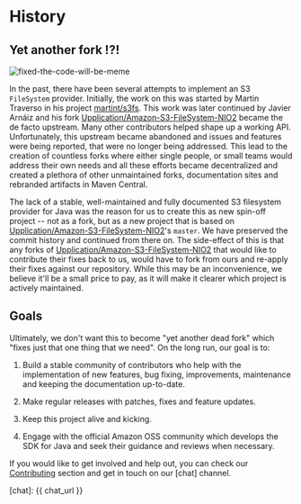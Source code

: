 # History

## Yet another fork !?!

![fixed-the-code-will-be-meme]({{assetsPath}}/fixed-the-code-will-be.jpg)

In the past, there have been several attempts to implement an S3 `FileSystem` provider. Initially, the work on this was
started by Martin Traverso in his project [martint/s3fs]. This work was later continued by Javier Arnáiz and his fork
[Upplication/Amazon-S3-FileSystem-NIO2] became the de facto upstream. Many other contributors helped shape up a working
API. Unfortunately, this upstream became abandoned and issues and features were being reported, that were no longer
being addressed. This lead to the creation of countless forks where either single people, or small teams would address
their own needs and all these efforts became decentralized and created a plethora of other unmaintained forks,
documentation sites and rebranded artifacts in Maven Central.   

The lack of a stable, well-maintained and fully documented S3 filesystem provider for Java was the reason 
for us to create this as new spin-off project -- not as a fork, but as a new project that is based on
[Upplication/Amazon-S3-FileSystem-NIO2]'s `master`. We have preserved the commit history and continued from there on.
The side-effect of this is that any forks of [Upplication/Amazon-S3-FileSystem-NIO2] that would like to contribute their
fixes back to us, would have to fork from ours and re-apply their fixes against our repository. While this may be an
inconvenience, we believe it'll be a small price to pay, as it will make it clearer which project is actively maintained.
 
## Goals
 
Ultimately, we don't want this to become "yet another dead fork" which "fixes just that one thing that we need".
On the long run, our goal is to: 

1. Build a stable community of contributors who help with the implementation of new features, bug fixing, improvements,
   maintenance and keeping the documentation up-to-date. 

2. Make regular releases with patches, fixes and feature updates.

3. Keep this project alive and kicking.

4. Engage with the official Amazon OSS community which develops the SDK for Java and seek their guidance and reviews
   when necessary.

If you would like to get involved and help out, you can check our [Contributing] section and get in touch on our [chat]
channel. 


[<--# Links -->]: #
[Contributing]: /contributing/index.md "Contributing page"
[martint/s3fs]: https://github.com/martint/s3fs
[Upplication/Amazon-S3-FileSystem-NIO2]: https://github.com/Upplication/Amazon-S3-FileSystem-NIO2
[chat]: {{ chat_url }}
